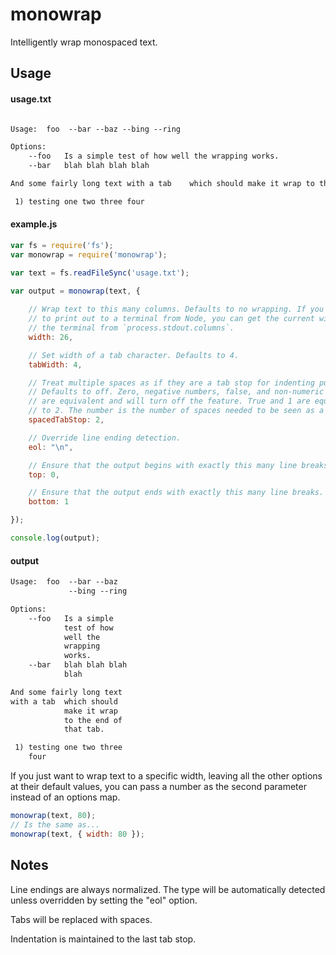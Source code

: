 monowrap
========

Intelligently wrap monospaced text.

Usage
-----

#### usage.txt
```txt

Usage:	foo  --bar --baz --bing --ring

Options:
	--foo	Is a simple test of how well the wrapping works.
	--bar	blah blah blah blah

And some fairly long text with a tab	which should make it wrap to the end of that tab.

 1)	testing one two three four
```

#### example.js
```js
var fs = require('fs');
var monowrap = require('monowrap');

var text = fs.readFileSync('usage.txt');

var output = monowrap(text, {
	
	// Wrap text to this many columns. Defaults to no wrapping. If you're going
	// to print out to a terminal from Node, you can get the current width of
	// the terminal from `process.stdout.columns`.
	width: 26,

	// Set width of a tab character. Defaults to 4.
	tabWidth: 4,

	// Treat multiple spaces as if they are a tab stop for indenting purposes.
	// Defaults to off. Zero, negative numbers, false, and non-numeric values
	// are equivalent and will turn off the feature. True and 1 are equivalent
	// to 2. The number is the number of spaces needed to be seen as a tab stop.
	spacedTabStop: 2,

	// Override line ending detection.
	eol: "\n",

	// Ensure that the output begins with exactly this many line breaks.
	top: 0,

	// Ensure that the output ends with exactly this many line breaks.
	bottom: 1

});

console.log(output);
```

#### output
```txt
Usage:  foo  --bar --baz
             --bing --ring

Options:
    --foo   Is a simple
            test of how
            well the
            wrapping
            works.
    --bar   blah blah blah
            blah

And some fairly long text
with a tab  which should
            make it wrap
            to the end of
            that tab.

 1) testing one two three
    four

```

If you just want to wrap text to a specific width, leaving all the other options at their default values, you can
pass a number as the second parameter instead of an options map.

```js
monowrap(text, 80);
// Is the same as...
monowrap(text, { width: 80 });
```

Notes
-----

Line endings are always normalized. The type will be automatically detected unless overridden by setting the "eol"
option.

Tabs will be replaced with spaces.

Indentation is maintained to the last tab stop.